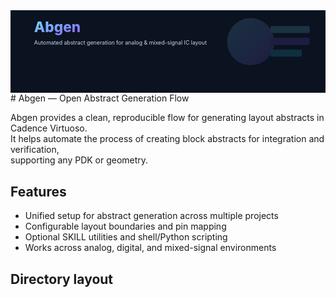 <svg xmlns="http://www.w3.org/2000/svg" width="1600" height="420" viewBox="0 0 1600 420">
  <defs>
    <linearGradient id="g" x1="0" y1="0" x2="1" y2="1">
      <stop offset="0" stop-color="#6ee7ff"/>
      <stop offset="1" stop-color="#8b5cf6"/>
    </linearGradient>
  </defs>
  <rect width="1600" height="420" fill="#0b1220"/>
  <g transform="translate(120,110)">
    <text x="0" y="0" font-family="Inter, system-ui, -apple-system, Segoe UI, Roboto, Helvetica" font-size="72" font-weight="800" fill="url(#g)">
      Abgen
    </text>
    <text x="0" y="64" font-family="Inter, system-ui, -apple-system, Segoe UI, Roboto, Helvetica" font-size="28" fill="#cbd5e1">
      Automated abstract generation for analog & mixed-signal IC layout
    </text>
  </g>
  <g opacity=".15" transform="translate(1100,40)">
    <circle cx="120" cy="120" r="120" fill="url(#g)"/>
    <rect x="220" y="40" width="200" height="36" rx="8" fill="#6ee7ff"/>
    <rect x="220" y="100" width="200" height="36" rx="8" fill="#8b5cf6"/>
    <rect x="220" y="160" width="160" height="36" rx="8" fill="#22d3ee"/>
  </g>
</svg># Abgen — Open Abstract Generation Flow

Abgen provides a clean, reproducible flow for generating layout abstracts in Cadence Virtuoso.  
It helps automate the process of creating block abstracts for integration and verification,  
supporting any PDK or geometry.

## Features
- Unified setup for abstract generation across multiple projects
- Configurable layout boundaries and pin mapping
- Optional SKILL utilities and shell/Python scripting
- Works across analog, digital, and mixed-signal environments

## Directory layout

